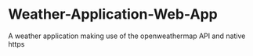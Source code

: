 # Weather-Application-Web-App
A weather application making use of the openweathermap API and native https
